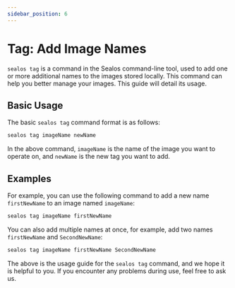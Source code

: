 ```yaml
---
sidebar_position: 6
---
```


# Tag: Add Image Names

`sealos tag` is a command in the Sealos command-line tool, used to add one or more additional names to the images stored locally. This command can help you better manage your images. This guide will detail its usage.

## Basic Usage

The basic `sealos tag` command format is as follows:

```bash
sealos tag imageName newName
```

In the above command, `imageName` is the name of the image you want to operate on, and `newName` is the new tag you want to add.

## Examples

For example, you can use the following command to add a new name `firstNewName` to an image named `imageName`:

```bash
sealos tag imageName firstNewName
```

You can also add multiple names at once, for example, add two names `firstNewName` and `SecondNewName`:

```bash
sealos tag imageName firstNewName SecondNewName
```

The above is the usage guide for the `sealos tag` command, and we hope it is helpful to you. If you encounter any problems during use, feel free to ask us.
